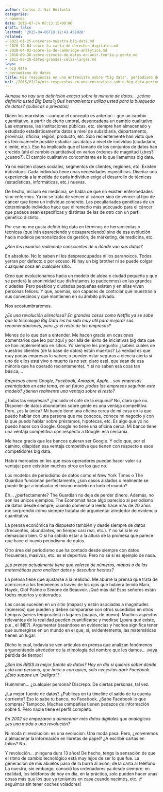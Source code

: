 ```yaml
---
author: Carlos J. Gil Bellosta
categories:
- números
date: 2015-07-24 08:13:15+00:00
draft: false
lastmod: '2025-04-06T19:12:43.451028'
related:
- 2022-01-25-universo-muestra-big-data.md
- 2020-12-04-sobre-la-carta-de-derechos-digitales.md
- 2018-04-02-sobre-lo-de-cambridge-analytica.md
- 2016-09-30-sobre-ciencia-de-datos-en-unir-teoria-y-gente.md
- 2011-09-28-datos-grandes-colas-largas.md
tags:
- big data
- periodismo de datos
title: Mis respuestas en una entrevista sobre "big data", periodismo de datos, etc.
url: /2015/07/24/mis-respuestas-en-una-entrevista-sobre-big-data-periodismo-de-datos-etc/
---
```


_Aunque no hay una definición exacta sobre la minería de datos… ¿cómo definiría usted Big Data?¿Qué herramientas utiliza usted para la búsqueda de datos? (públicas o privadas)_

Dicen los marxistas --aunque el concepto es anterior-- que un cambio cuantitativo, a partir de cierto umbral, desencadena un cambio cualitativo. Las empresas, las instituciones públicas, etc. siempre han almacenado y estudiado estadísticamente datos a nivel de subsidiaria, departamento, provincia, oficina, región, producto, etc. Solo recientemente han visto que es técnicamente posible estudiar sus datos a nivel de individuo (ciudadano, cliente, etc.). Eso ha implicado que el tamaño de los conjuntos de datos han crecido (ahí el cambio cuantitativo) en varios órdenes de magnitud (¿tres? ¿cuatro?). El cambio cualitativo concomitante es lo que llamamos big data.

Ya no existen clases sociales, segmentos de clientes, regiones, etc. Existen individuos. Cada individuo tiene unas necesidades específicas. Diseñar una experiencia a la medida de cada individuo exige el desarrollo de técnicas (estadísticas, informáticas, etc.) nuevas.

De hecho, incluso en medicina, se habla de que no existen enfermedades sino enfermos. Ya no se trata de vencer al cáncer sino de vencer al tipo de cáncer que tiene un individuo concreto. Las peculiariades genéticas de un determinado individuo hace que el remedio más adecuado para el cáncer que padece sean específicas y distintas de las de otro con un perfil genético distinto.

Por eso no me gusta definir big data en términos de herramientas o técnicas (que irán apareciendo y desapareciendo) sino de esa evolución hacia modelos personalizados de gestión, de márketing, de medicina, etc.

_¿Son los usuarios realmente conscientes de a dónde van sus datos?_

En absoluto. No lo saben ni los despreocupados ni los paranoicos. Todos yerran por defecto o por exceso. Ni hay un big brother ni se puede colgar cualquier cosa en cualquier sitio.

Creo que evolucionamos hacia un modelo de aldea o ciudad pequeña y que se perderá la anonimidad que disfrutamos (o padecemos) en las grandes ciudades. Pero pueblos y ciudades pequeñas existen y en ellas viven personas felices. Y que, además, son capaces de controlar qué muestran a sus convecinos y qué mantienen en su ámbito privado.

Nos acostumbraremos.

_¿Es una revolución silenciosa? En grandes casos como Netflix ya se sabe que la tecnología Big Data les ha sido muy útil para mejorar sus recomendaciones, pero ¿y el resto de las empresas?_

Menos de lo que dan a entender. Me hacen gracia en ocasiones comentarios que leo por aquí y por allá del éxito de iniciativas big data que se han implementado en sitios. Yo siempre les pregunto: ¿sabéis cuáles de vuestros clientes (de la base de datos) están muertos? La verdad es que muy pocas empresas lo saben; o pueden estar seguras a ciencia cierta si uno de ellos está vivo o muerto (a no ser, claro está, que sean de esa minoría que ha operado recientemente). Y si no saben esa cosa tan básica,...

_Empresas como Google, Facebook, Amazon, Apple… son empresas aventajadas en este tema, en un futuro ¿todas las empresas seguirán este modelo? ¿tienen realmente una ventaja sobre el resto?_

¿Todas las empresas? ¿Incluido el café de la esquina? No, claro que no. Disponer de datos abundantes sobre gente es una ventaja competitiva. Pero, ¿es la única? Mi banco tiene una oficina cerca de mi casa en la que puedo hablar con una persona que me concoce, conoce mi negocio y con la que puedo hablar sobre préstamos, hipotecas, etc. Es algo que yo no puedo hacer con Google. Google no tiene una oficina cerca. Mi banco tiene una ventaja competitiva con respecto a Google: esa cercanía.

Me hace gracia que los bancos quieran ser Google. Y odio que, por el camino, dilapiden esa ventaja competitiva que tienen con respecto a esos competidores big data.

Habrá mercados en los que esos operadores puedan hacer valer su ventaja; pero existirán muchos otros en los que no.

Los modelos de periodismo de datos como el New York Times o The Guardian funcionan perfectamente, ¿son casos aislados o realmente se puede llegar a implantar el mismo modelo en todo el mundo?

Eh... ¿perfectamente? The Guardian no deja de perder dinero. Además, no son los únicos ejemplos. The Economist hace algo parecido al periodismo de datos desde siempre; cuando comencé a leerlo hace más de 20 años me sorprendió cómo siempre trataba de argumentar alrededor de evidencia cuantitativa.

La prensa económica ha dispuesto también y desde siempre de datos (frecuentes, abundantes, en tiempo casi real, etc.). Y no sé si le va demasiado bien. O si ha sabido estar a la altura de la promesa que parece que hace el nuevo periodismo de datos.

Otro área del periodismo que ha contado desde siempre con datos frecuentes, masivos, etc. es el deportivo. Pero no sé si es ejemplo de nada.

_¿La prensa actualmente tiene que valerse de números, mapas o de las matemáticas para analizar datos y descubrir hechos?_

La prensa tiene que ajustarse a la realidad. Me aburre la prensa que trata de acercarse a los fenómenos a través de los ojos que hubiera tenido Marx, Hayek, Olof Palme o Simone de Beauvoir. ¡Qué más da! Esos señores están todos muertos y enterrados.

Las cosas suceden en un sitio (mapas) y están asociadas a magnitudes (números) que pueden y deben compararse con otros sucedidos en otros tiempos (series temporales) o lugares (mapas, de nuevo). Muchos aspectos relevantes de la realidad pueden cuantificarse y medirse (¿para qué existe, p.e., el INE?). Argumentar basándose en evidencias y hechos significa tener que sumergirse en un mundo en el que, sí, evidentemente, las matemáticas tienen un lugar.

Dicho lo cual, todavía se ven artículos en prensa que analizan fenómenos argumentando alrededor de la etimología del nombre que les damos... ¡vaya pérdida de tiempo!

_¿Son las RRSS la mejor fuente de datos? Hoy en día si quieres saber dónde está una persona, que hace o con quien, solo necesitas abrir Facebook. ¿Esto supone un “peligro”?_

Hummmm... ¿cualquier persona? Discrepo. De ciertas personas, tal vez.

¿La mejor fuente de datos? ¿Publicas en tu timeline el saldo de tu cuenta corriente? Eso lo sabe tu banco, no Facebook. ¿Sabe Facebook lo que compras? Tampoco. Muchas compañías tienen pedazos de información sobre ti. Pero nadie tiene el perfil completo.

_En 2002 se empezaron a almacenar más datos digitales que analógicos ¿es una moda o una revolución?_

Ni moda ni revolución: es una evolucion. Una moda pasa. Pero, ¿volveremos a almacenar la información en libretas de papel? ¿A escribir cartas en folios? No.

Y revolución... ¡ninguna dura 13 años! De hecho, tengo la sensación de que el ritmo de cambio tecnológico está muy lejos de ser lo que fue. La generación de mis abuelos pasó de la burra al avión; de la carta al teléfono. La nuestra, sin embargo, conoció los ordenadores ya desde siempre; en realidad, los teléfonos de hoy en día, en la práctica, solo pueden hacer unas cosas más que los que ya teníamos en casa cuando nacimos, etc. ¡Y seguimos sin tener coches voladores!